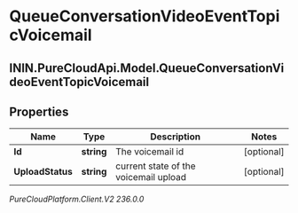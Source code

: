 # QueueConversationVideoEventTopicVoicemail

## ININ.PureCloudApi.Model.QueueConversationVideoEventTopicVoicemail

## Properties

|Name | Type | Description | Notes|
|------------ | ------------- | ------------- | -------------|
| **Id** | **string** | The voicemail id | [optional] |
| **UploadStatus** | **string** | current state of the voicemail upload | [optional] |



_PureCloudPlatform.Client.V2 236.0.0_
